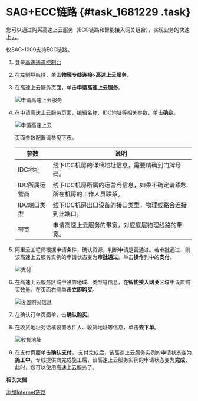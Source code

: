 # SAG+ECC链路 {#task_1681229 .task}

您可以通过购买高速上云服务（ECC链路和智能接入网关组合），实现业务的快速上云。

仅SAG-1000支持ECC链路。

1.  登录[高速通道控制台](https://expressconnect.console.aliyun.com)
2.  在左侧导航栏，单击**物理专线连接**\>**高速上云服务**。
3.  在高速上云服务页面，单击**申请高速上云服务**。 

    ![申请高速上云服务](http://static-aliyun-doc.oss-cn-hangzhou.aliyuncs.com/assets/img/1332542/156818455055384_zh-CN.png)

4.  在申请高速上云服务页面，编辑名称、IDC地址等相关参数，单击**确定**。 

    ![申请高速上云](http://static-aliyun-doc.oss-cn-hangzhou.aliyuncs.com/assets/img/1332542/156818455055388_zh-CN.png)

    页面参数配置请参见下表。

    |参数|说明|
    |--|--|
    |IDC地址|线下IDC机房的详细地址信息，需要精确到门牌号码。|
    |IDC所属运营商|线下IDC机房所属的运营商信息，如果不确定请跟您所在机房的工作人员联系。|
    |IDC端口类型|线下IDC机房出口设备的接口类型，物理线路会连接到此端口。|
    |带宽|申请高速上云服务的带宽，对应底层物理线路的带宽。|

5.  阿里云工程师根据申请条件，确认资源，判断申请是否通过。若审批通过，则该高速上云服务实例的申请状态变为**审批通过**。单击**操作**列中的**支付**。 

    ![支付](http://static-aliyun-doc.oss-cn-hangzhou.aliyuncs.com/assets/img/1332542/156818455055389_zh-CN.png)

6.  在高速上云服务区域中设置地域、类型等信息，在**智能接入网关**区域中设置购买数量。在页面右侧单击**立即购买**。 

    ![设置购买信息](http://static-aliyun-doc.oss-cn-hangzhou.aliyuncs.com/assets/img/1332542/156818455055391_zh-CN.png)

7.  在确认订单页面单，击**确认购买**。
8.  在收货地址对话框设置收件人、收货地址等信息，单击**去下单**。 

    ![收货地址](http://static-aliyun-doc.oss-cn-hangzhou.aliyuncs.com/assets/img/1332542/156818455055413_zh-CN.png)

9.  在支付页面单击**确认支付**。 支付完成后，该高速上云服务实例的申请状态变为**施工中**，专线提供商完成施工后，该高速上云服务实例的申请状态变为**完成**，此时，您可以使用高速上云服务了。

**相关文档**  


[添加Internet链路](../../../../intl.zh-CN/智能接入网关硬件版/配置指导/管理智能接入网关实例/添加Internet链路.md#)

